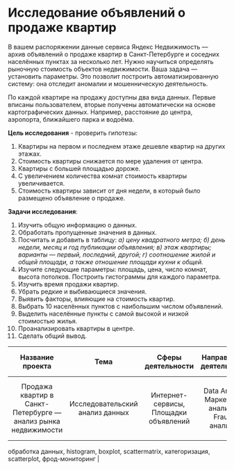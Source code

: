 # Исследование объявлений о продаже квартир

В вашем распоряжении данные сервиса Яндекc Недвижимость — архив объявлений о продаже квартир в Санкт-Петербурге и соседних населённых пунктах за несколько лет. 
Нужно научиться определять рыночную стоимость объектов недвижимости. Ваша задача — установить параметры. Это позволит построить автоматизированную систему: 
она отследит аномалии и мошенническую деятельность. 

По каждой квартире на продажу доступны два вида данных. Первые вписаны пользователем, вторые получены автоматически на основе картографических данных. 
Например, расстояние до центра, аэропорта, ближайшего парка и водоёма. 

**Цель исследования** - проверить гипотезы:
1. Квартиры на первом и последнем этаже дешевле квартир на других этажах.
2. Стоимость квартиры снижается по мере удаления от центра.
3. Квартиры с большей площадью дороже.
4. С увеличением количества комнат стоимость квартиры увеличивается.
5. Стоимость квартиры зависит от дня недели, в который было размещено объявление о продаже.

**Задачи исследования**:
1. Изучить общую информацию о данных.
2. Обработать пропущенные значения в данных.
3. Посчитать и добавить в таблицу:
*а) цену квадратного метра;*
*б) день недели, месяц и год публикации объявления;*
*в) этаж квартиры; варианты — первый, последний, другой;*
*г) соотношение жилой и общей площади, а также отношение площади кухни к общей.*
4. Изучите следующие параметры: площадь, цена, число комнат, высота потолков. Построить гистограммы для каждого параметра.
5. Изучить время продажи квартир.
6. Убрать редкие и выбивающиеся значения.
7. Выявить факторы, влияющие на стоимость квартир.
8. Выбрать 10 населённых пунктов с наибольшим числом объявлений.
9. Выделить населённые пункты с самой высокой и низкой стоимостью жилья.
10. Проанализировать квартиры в центре.
11. Сделать общий вывод.

| Название проекта | Тема | Сферы деятельности | Направления деятельности | Навыки и инструменты | Ключевые слова проекта |
| :--------------------: | :---------------------: | :---------------------------: | :---------------------: | :---------------------------: | :---------------------------: |
| Продажа квартир в Санкт-Петербурге — анализ рынка недвижимости| Исследовательский анализ данных | Интернет-сервисы, Площадки объявлений | Data Analyst, Маркетинг-аналитик, Fraud-аналитик | Python, Pandas, Предобработка данных, Matplotlib, исследовательский анализ данных, визуализация данных | 
обработка данных, histogram, boxplot, scattermatrix,
категоризация, scatterplot,  фрод-мониторинг |
